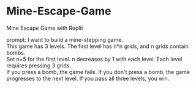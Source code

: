 # Mine-Escape-Game
Mine Escape Game with Replit  
  
prompt: 
I want to build a mine-stepping game.  
This game has 3 levels. The first level has n*n grids, and n grids contain bombs.   
Set n=5 for the first level. n decreases by 1 with each level. Each level requires pressing 3 grids.   
If you press a bomb, the game fails. If you don't press a bomb, the game progresses to the next level. If you pass all three levels, you win.  
